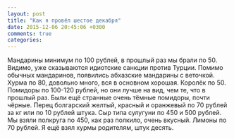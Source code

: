 ```yaml
---
layout: post
title: "Как я провёл шестое декабря"
date: 2015-12-06 20:45:06 +0300
comments: true
categories: 
---
```

Мандарины минимум по 100 рублей, в прошлый раз мы брали по 50. Видимо, уже сказываются идиотские санкции против Турции. Помимо обычных мандаринов, появились абхазские мандарины с веточкой. Хурма по 80, довольно много, вся в основном хорошая. Королёк по 50. Помидоры по 100-120 рублей, но они лучше на вид, чем те, что в прошлый раз. Были ещё странные очень тёмные помидоры, почти чёрные. Перец болгарский желтый, красный и оранжевый по 70 рублей за кг или по 10 рублей штука. Сыр типа сулугуни по 450 и 500 рублей. Мы взяли полкруга по 450, как раз полкило, очень вкусный. Лимоны по 70 рублей. Я ещё взял хурмы родителям, штук десять.
